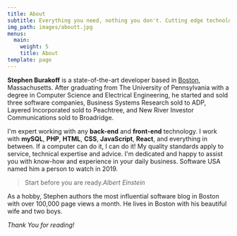 ```yaml
---
title: About
subtitle: Everything you need, nothing you don't. Cutting edge technology used in the right dose. Linux, Apache, MySQL, PHP, Git, JS, CSS
img_path: images/aboutt.jpg
menus:
  main:
    weight: 5
    title: About
template: page
---
```


**Stephen Burakoff** is a state-of-the-art developer based in [Boston](https://en.wikipedia.org/wiki/Boston), Massachusetts. After graduating from The University of Pennsylvania with a degree in Computer Science and Electrical Engineering, he started and sold three software companies, Business Systems Research sold to ADP, Layered Incorporated sold to Peachtree, and New River Investor Communications sold to Broadridge.

I'm expert working with any **back-end** and **front-end** technology. I work with **mySQL**, **PHP**, **HTML**, **CSS**, **JavaScript**, **React**, and everything in between. If a computer can do it, I can do it! My quality standards apply to service, technical expertise and advice. I'm dedicated and happy to assist you with know-how and experience in your daily business. Software USA named him a person to watch in 2019.


>Start before you are ready.<cite>Albert Einstein</cite>

As a hobby, Stephen authors the most influential software blog in Boston with over 100,000 page views a month. He lives in Boston with his beautiful wife and two boys.

*Thank You for reading!*
